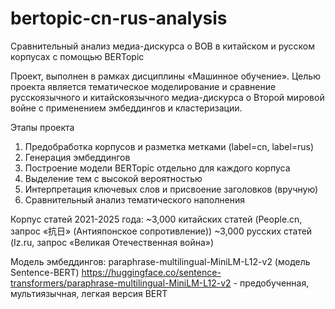 # bertopic-cn-rus-analysis
Сравнительный анализ медиа-дискурса о ВОВ в китайском и русском корпусах с помощью BERTopic

Проект, выполнен в рамках дисциплины «Машинное обучение». 
Целью проекта является тематическое моделирование и сравнение русскоязычного и китайскоязычного медиа-дискурса о Второй мировой войне с применением эмбеддингов и кластеризации.

Этапы проекта
1.	Предобработка корпусов и разметка метками (label=cn, label=rus)
2.	Генерация эмбеддингов
3.	Построение модели BERTopic отдельно для каждого корпуса
4.	Выделение тем с высокой вероятностью
5.	Интерпретация ключевых слов и присвоение заголовков (вручную)
6.	Сравнительный анализ тематического наполнения

Корпус статей 2021-2025 года:
~3,000 китайских статей (People.cn, запрос «抗日» (Антияпонское сопротивление)) 
~3,000 русских статей (Iz.ru, запрос «Великая Отечественная война»)

Модель эмбеддингов: paraphrase-multilingual-MiniLM-L12-v2 (модель Sentence-BERT) https://huggingface.co/sentence-transformers/paraphrase-multilingual-MiniLM-L12-v2 - предобученная, мультиязычная, легкая версия BERT
